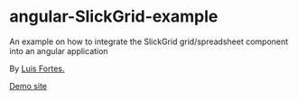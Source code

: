 angular-SlickGrid-example
===========================

An example on how to integrate the SlickGrid grid/spreadsheet component into an angular application

By <a href="https://twitter.com/FortesL">Luis Fortes.</a>

<a href="http://fortesl.github.io/angular-slickgrid-example/">Demo site</a>

